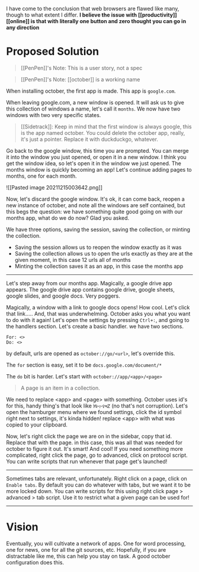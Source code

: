 I have come to the conclusion that web browsers are flawed like many, though to what extent I differ. **I believe the issue with [[productivity]] [[online]] is that with literally one button and zero thought you can go in any direction**

# Proposed Solution

> [[PenPen]]'s Note: This is a user story, not a spec

> [[PenPen]]'s Note: [[october]] is a working name

When installing october, the first app is made. This app is `google.com`.

When leaving google.com, a new window is opened. It will ask us to give this collection of windows a name, let's call it `months`. We now have two windows with two very specific states.

> [[Sidetrack]]: Keep in mind that the first window is always google, this is the app named october. You could delete the october app, really, it's just a pointer. Replace it with duckduckgo, whatever.

Go back to the google window, this time you are prompted. You can merge it into the window you just opened, or open it in a new window. I think you get the window idea, so let's open it in the window we just opened. The months window is quickly becoming an app! Let's continue adding pages to months, one for each month.

![[Pasted image 20211215003642.png]]

Now, let's discard the google window. It's ok, it can come back, reopen a new instance of october, and note all the windows are self contained, but this begs the question: we have something quite good going on with our months app, what do we do now? Glad you asked.

We have three options, saving the session, saving the collection, or minting the collection.

* Saving the session allows us to reopen the window exactly as it was
* Saving the collection allows us to open the urls exactly as they are at the given moment, in this case 12 urls all of months
* Minting the collection saves it as an app, in this case the months app

---

Let's step away from our months app. Magically, a google drive app appears. The google drive app contains google drive, google sheets, google slides, and google docs. Very poggers.

Magically, a window with a link to google docs opens! How cool. Let's click that link..... And, that was underwhelming. October asks you what you want to do with it again! Let's open the settings by pressing `Ctrl+:`, and going to the handlers section. Let's create a basic handler. we have two sections.

```
For: <>
Do: <>
```

by default, urls are opened as `october://go/<url>`, let's override this.

The `for` section is easy, set it to be `docs.google.com/document/*`

The `do` bit is harder. Let's start with `october://app/<app>/<page>`

> A page is an item in a collection.

We need to replace \<app> and \<page> with something. October uses id's for this, handy thing's that look like `ঠ⍉ᯙ♀भᏃ` (no that's not corruption). Let's open the hamburger menu where we found settings, click the id symbol right next to settings, it's kinda hidden! replace \<app> with what was copied to your clipboard.

Now, let's right click the page we are on in the sidebar, copy that id. Replace that with the page. in this case, this was all that was needed for october to figure it out. It's smart! And cool! If you need something more complicated, right click the page, go to advanced, click on protocol script. You can write scripts that run whenever that page get's launched!


---

Sometimes tabs are relevant, unfortunately. Right click on a page, click on `Enable tabs`. By default you can do whatever with tabs, but we want it to be more locked down. You can write scripts for this using right click page > advanced > tab script. Use it to restrict what a given page can be used for!

---

# Vision

Eventually, you will cultivate a network of apps. One for word processing, one for news, one for all the git sources, etc. Hopefully, if you are distractable like me, this can help you stay on task. A good october configuration does this.